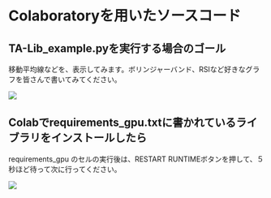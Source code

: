 # Colaboratoryを用いたソースコード

## TA-Lib_example.pyを実行する場合のゴール

移動平均線などを、表示してみます。ボリンジャーバンド、RSIなど好きなグラフを皆さんで書いてみてください。

![](https://i.imgur.com/SenglgC.png)


## Colabでrequirements_gpu.txtに書かれているライブラリをインストールしたら

requirements_gpu のセルの実行後は、RESTART RUNTIMEボタンを押して、５秒ほど待って次に行ってください。


![](https://i.imgur.com/DUYorxU.png)

